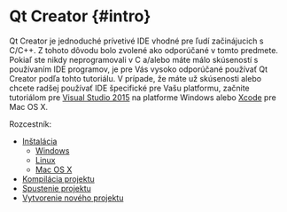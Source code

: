 # Qt Creator {#intro}

Qt Creator je jednoduché prívetivé IDE vhodné pre ľudí začinájucich s C/C++. Z tohoto dôvodu bolo zvolené ako odporúčané v tomto predmete. Pokiaľ ste nikdy neprogramovali v C a/alebo máte málo skúseností s používaním IDE programov, je pre Vás vysoko odporúčané používať Qt Creator podľa tohto tutoriálu. V prípade, že máte už skúsenosti alebo chcete radšej používať IDE špecifické pre Vašu platformu, začnite tutoriálom pre [Visual Studio 2015](../visual-studio-2015/README.md) na platforme Windows alebo [Xcode](../xcode/README.md) pre Mac OS X.

Rozcestník:

* [Inštalácia](../qt-creator/installation.md)
  * [Windows](../qt-creator/installation-windows.md)
  * [Linux](../qt-creator/installation-linux.md)
  * [Mac OS X](../qt-creator/installation-macosx.md)
* [Kompilácia projektu](../qt-creator/compilation.md)
* [Spustenie projektu](../qt-creator/run.md)
* [Vytvorenie nového projektu](../qt-creator/create.md)



